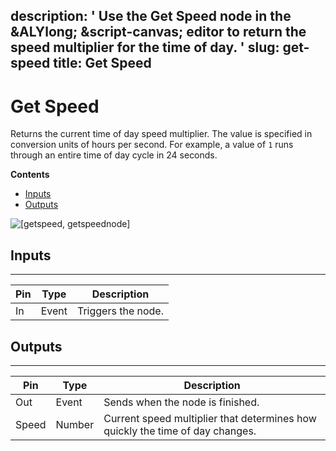 description: ' Use the Get Speed node in the &ALYlong; &script-canvas; editor to return
  the speed multiplier for the time of day. '
slug: get-speed
title: Get Speed
---
# Get Speed<a name="get-speed"></a>

Returns the current time of day speed multiplier\. The value is specified in conversion units of hours per second\. For example, a value of `1` runs through an entire time of day cycle in 24 seconds\.

**Contents**
+ [Inputs](#get-speed-input)
+ [Outputs](#get-speed-output)

![\[getspeed, getspeednode\]](/images/scripting/script-canvas/scriptcanvasnodes/script-canvas-get-speed-node.png)

## Inputs<a name="get-speed-input"></a>


****  

| Pin | Type | Description | 
| --- | --- | --- | 
| In | Event | Triggers the node\. | 

## Outputs<a name="get-speed-output"></a>


****  

| Pin | Type | Description | 
| --- | --- | --- | 
| Out | Event | Sends when the node is finished\. | 
| Speed | Number | Current speed multiplier that determines how quickly the time of day changes\. | 